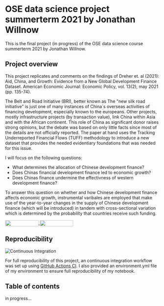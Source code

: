 # OSE data science project summerterm 2021 by Jonathan Willnow

This is the final project (in progress) of the OSE data science course summerterm 2021 by Jonathan Willnow. 

## Project overview

This project replicates and comments on the findings of Dreher et. al (2021): Aid, China, and Growth: Evidence from a New Global Development Finance Dataset. American Economic Journal: Economic Policy, vol. 13(2), may 2021 (pp. 135-74).

The Belt and Road Initiative (BRI), better known as The "new silk road initiative" is just one of many instances of China´s overseas activities of financing development, especially known to the europeans. Other projects, mostly infrastructure projects (by transaction value), link China within Asia and with the African continent. This role of China as significant donor raises strong opinions, but the debate was based on only little facts since most of the details are not officially reported. The paper at hand uses the Tracking Underreported Financial Flows (TUFF) methodology to introduce a new dataset that provides the needed evidentiary foundations that was needed for this issue.

I will focus on the following questions: 

* What determines the allocation of Chinese development finance?
* Does Chinas financial development finance led to economic growth?
* Does Chinas finance undermine the effectivness of western development finance?

To answer this question on whether and how Chinese development finance affects economic growth, instrumental varibales are employed that make use of the year-to-year changes in the supply of Chinese development finance (which will be introduced) in tandem with cross-sectional variation which is determined by the probability that countries receive such funding.

<a href="https://nbviewer.jupyter.org/github/OpenSourceEconomics/ose-template-course-project/blob/master/example_project.ipynb"
   target="_parent">
   <img align="center"
  src="https://raw.githubusercontent.com/jupyter/design/master/logos/Badges/nbviewer_badge.png"
      width="109" height="20">
</a>
<a href="https://mybinder.org/v2/gh/OpenSourceEconomics/ose-template-course-project/master?filepath=example_project.ipynb"
    target="_parent">
    <img align="center"
       src="https://mybinder.org/badge_logo.svg"
       width="109" height="20">
</a>

## Reproducibility


![Continuous Integration](https://github.com/OpenSourceEconomics/ose-template-course-project/workflows/Continuous%20Integration/badge.svg)

For full reproducibility of this project, an continuous integration workflow was set up using [GitHub Actions CI](https://docs.github.com/en/actions). I also provided an environment.yml file of my environment to ensure full reproducibility of my notebook.



## Table of contents

in progress...

